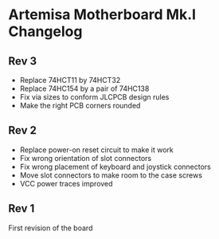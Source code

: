 # Artemisa Motherboard Mk.I Changelog

## Rev 3

- Replace 74HCT11 by 74HCT32
- Replace 74HC154 by a pair of 74HC138
- Fix via sizes to conform JLCPCB design rules
- Make the right PCB corners rounded

## Rev 2

- Replace power-on reset circuit to make it work
- Fix wrong orientation of slot connectors
- Fix wrong placement of keyboard and joystick connectors
- Move slot connectors to make room to the case screws
- VCC power traces improved

## Rev 1

First revision of the board
